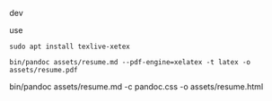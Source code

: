 dev

use

```shell
sudo apt install texlive-xetex
```

```shell
bin/pandoc assets/resume.md --pdf-engine=xelatex -t latex -o assets/resume.pdf
```

bin/pandoc assets/resume.md -c pandoc.css -o assets/resume.html
